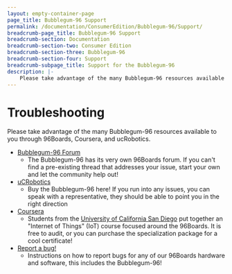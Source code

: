 ```yaml
---
layout: empty-container-page
page_title: Bubblegum-96 Support
permalink: /documentation/ConsumerEdition/Bubblegum-96/Support/
breadcrumb-page_title: Bubblegum-96 Support
breadcrumb-section: Documentation
breadcrumb-section-two: Consumer Edition
breadcrumb-section-three: Bubblegum-96
breadcrumb-section-four: Support
breadcrumb-subpage_title: Support for the Bubblegum-96
description: |-
    Please take advantage of the many Bubblegum-96 resources available to you through 96Boards.
---
```

# Troubleshooting

Please take advantage of the many Bubblegum-96 resources available to you through 96Boards, Coursera, and ucRobotics.

- [Bubblegum-96 Forum](http://www.96boards.org/forums/forum/products/bubblegum96/)
   - The Bubblegum-96 has its very own 96Boards forum. If you can't find a pre-existing thread that addresses your issue, start your own and let the community help out!
- [uCRobotics](http://www.ucrobotics.com.cn/)
   - Buy the Bubblegum-96 here! If you run into any issues, you can speak with a representative, they should be able to point you in the right direction
- [Coursera](https://www.coursera.org/specializations/internet-of-things)
   - Students from the [University of California San Diego](https://ucsd.edu/) put together an "Internet of Things" (IoT) course focused around the 96Boards. It is free to audit, or you can purchase the specialization package for a cool certificate!
- [Report a bug!](../../../Extras/Report_a_bug.md)
   - Instructions on how to report bugs for any of our 96Boards hardware and software, this includes the Bubblegum-96!
